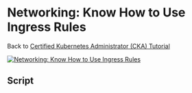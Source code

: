 # Networking: Know How to Use Ingress Rules

Back to [Certified Kubernetes Administrator (CKA) Tutorial](https://github.com/larkintuckerllc/k8s-cka-tutorial)

[![Networking: Know How to Use Ingress Rules](http://img.youtube.com/vi/XXXXX/0.jpg)]()

## Script

